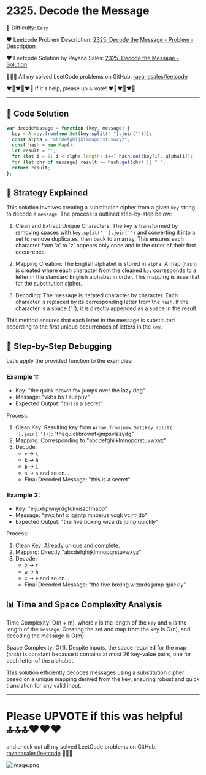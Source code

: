 # 2325. Decode the Message

🌱 Difficulty: `Easy`

❤️ Leetcode Problem Description: [2325. Decode the Message - Problem - Description](https://leetcode.com/problems/decode-the-message/)

❤️ Leetcode Solution by Rayana Sales: [2325. Decode the Message - Solution](https://leetcode.com/problems/decode-the-message/solutions/6150035/9-lines-solution-beats-100-beginner-frie-21ib)

💁🏻‍♀️ All my solved LeetCode problems on GitHub: [rayanasales/leetcode](https://github.com/rayanasales/leetcode)

❤️‍🔥❤️‍🔥❤️‍🔥 If it's help, please up 🔝 vote! ❤️‍🔥❤️‍🔥❤️‍🔥

---

## 🚀 Code Solution

```javascript []
var decodeMessage = function (key, message) {
  key = Array.from(new Set(key.split(" ").join("")));
  const alpha = "abcdefghijklmnopqrstuvwxyz";
  const hash = new Map();
  let result = "";
  for (let i = 0; i < alpha.length; i++) hash.set(key[i], alpha[i]);
  for (let chr of message) result += hash.get(chr) || " ";
  return result;
};
```

## 💎 Strategy Explained

This solution involves creating a substitution cipher from a given `key` string to decode a `message`. The process is outlined step-by-step below:

1. Clean and Extract Unique Characters: The `key` is transformed by removing spaces with `key.split(' ').join('')` and converting it into a set to remove duplicates, then back to an array. This ensures each character from 'a' to 'z' appears only once and in the order of their first occurrence.

2. Mapping Creation: The English alphabet is stored in `alpha`. A map (`hash`) is created where each character from the cleaned `key` corresponds to a letter in the standard English alphabet in order. This mapping is essential for the substitution cipher.

3. Decoding: The message is iterated character by character. Each character is replaced by its corresponding letter from the `hash`. If the character is a space (' '), it is directly appended as a space in the result.

This method ensures that each letter in the message is substituted according to the first unique occurrences of letters in the `key`.

## 🔎 Step-by-Step Debugging

Let’s apply the provided function to the examples:

### Example 1:

- Key: "the quick brown fox jumps over the lazy dog"
- Message: "vkbs bs t suepuv"
- Expected Output: "this is a secret"

Process:

1. Clean Key: Resulting key from `Array.from(new Set(key.split(' ').join('')))`: "thequickbrownfxjmpsvlazydg"
2. Mapping: Corresponding to "abcdefghijklmnopqrstuvwxyz"
3. Decode:
   - `v` -> `t`
   - `k` -> `h`
   - `b` -> `i`
   - `s` -> `s` and so on...
   - Final Decoded Message: "this is a secret"

### Example 2:

- Key: "eljuxhpwnyrdgtqkviszcfmabo"
- Message: "zwx hnf x lqantp mnoeius ycgk vcjnr db"
- Expected Output: "the five boxing wizards jump quickly"

Process:

1. Clean Key: Already unique and complete.
2. Mapping: Directly "abcdefghijklmnopqrstuvwxyz"
3. Decode:
   - `z` -> `t`
   - `w` -> `h`
   - `x` -> `e` and so on...
   - Final Decoded Message: "the five boxing wizards jump quickly"

## 📊 Time and Space Complexity Analysis

Time Complexity: O(n + m), where `n` is the length of the `key` and `m` is the length of the `message`. Creating the set and map from the key is O(n), and decoding the message is O(m).

Space Complexity: O(1). Despite inputs, the space required for the map (`hash`) is constant because it contains at most 26 key-value pairs, one for each letter of the alphabet.

This solution efficiently decodes messages using a substitution cipher based on a unique mapping derived from the key, ensuring robust and quick translation for any valid input.

---

# Please UPVOTE if this was helpful 🔝🔝🔝❤️❤️❤️

and check out all my solved LeetCode problems on GitHub: [rayanasales/leetcode](https://github.com/rayanasales/leetcode) 🤙😚🤘

![image.png](https://assets.leetcode.com/users/images/57bce3b1-56e2-4c20-9cdf-b61fef26b93b_1725494158.6252415.png)
